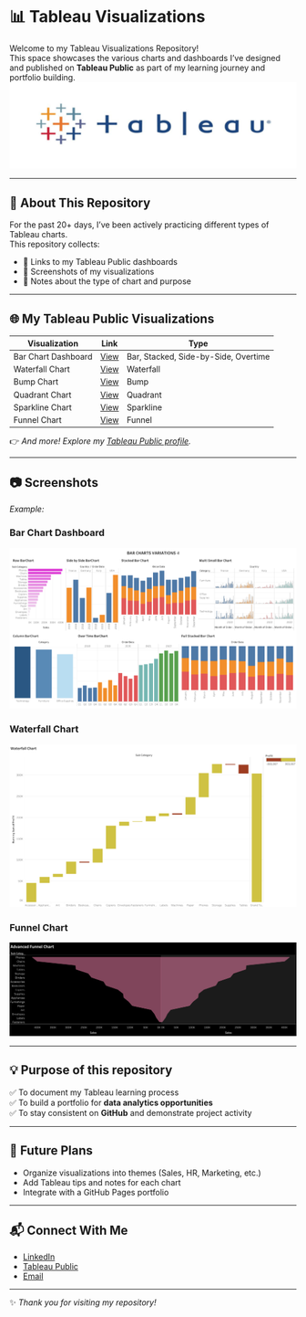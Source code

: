 # 📊 Tableau Visualizations

Welcome to my Tableau Visualizations Repository!  
This space showcases the various charts and dashboards I’ve designed and published on **Tableau Public** as part of my learning journey and portfolio building.
![Tableau](https://github.com/shreemathigs/Tableau-Practice-Charts/blob/6a34ce162123e564c64c02fcc6ff8755973c3849/Tableau.png)

---

## 🚀 About This Repository

For the past 20+ days, I’ve been actively practicing different types of Tableau charts.  
This repository collects:
- 📌 Links to my Tableau Public dashboards  
- 📌 Screenshots of my visualizations  
- 📌 Notes about the type of chart and purpose  

---

## 🌐 My Tableau Public Visualizations

| Visualization | Link | Type |
|---------------|------|-------|
| Bar Chart Dashboard | [View](https://public.tableau.com/app/profile/shreemathigs/viz/BarChartVariations-1/BARCHART-I) | Bar, Stacked, Side-by-Side, Overtime |
| Waterfall Chart | [View](https://public.tableau.com/app/profile/shreemathigs/viz/WaterfallChart_17506083231920/WaterfallChart) | Waterfall |
| Bump Chart | [View](https://public.tableau.com/app/profile/shreemathigs/viz/BumpChart_17504405644160/BumpChart) | Bump |
| Quadrant Chart | [View](https://public.tableau.com/app/profile/shreemathigs/viz/QuadrantChart_17506604611150/QuadrantChart) | Quadrant |
| Sparkline Chart | [View](https://public.tableau.com/app/profile/shreemathigs/viz/SparklineChart_17504405001930/SparklineChart) | Sparkline |
| Funnel Chart | [View](https://public.tableau.com/app/profile/shreemathigs/viz/AdvancedFunnelChart_17506766436520/AdvFunnelChart) | Funnel |

👉 _And more! Explore my [Tableau Public profile](https://public.tableau.com/app/profile/shreemathigs)._

---

## 📷 Screenshots

_Example:_

### Bar Chart Dashboard  
![Bar Chart Dashboard](https://github.com/shreemathigs/Tableau-Practice-Charts/blob/4a228dc416c19a37f78209dd9645702f4b92f555/BARCHART-I.png)

### Waterfall Chart  
![Waterfall Chart](https://github.com/shreemathigs/Tableau-Practice-Charts/blob/4a228dc416c19a37f78209dd9645702f4b92f555/Waterfall%20Chart.png)

### Funnel Chart  
![Funnel Chart](https://github.com/shreemathigs/Tableau-Practice-Charts/blob/4a228dc416c19a37f78209dd9645702f4b92f555/Adv%20Funnel%20Chart.png)

---

## 💡 Purpose of this repository

✅ To document my Tableau learning process  
✅ To build a portfolio for **data analytics opportunities**  
✅ To stay consistent on **GitHub** and demonstrate project activity  

---

## 📌 Future Plans

- Organize visualizations into themes (Sales, HR, Marketing, etc.)  
- Add Tableau tips and notes for each chart  
- Integrate with a GitHub Pages portfolio  

---

## 📬 Connect With Me

- [LinkedIn](https://www.linkedin.com/in/shreemathigs)  
- [Tableau Public](https://public.tableau.com/app/profile/shreemathigs)  
- [Email](mailto:shreemathigs1414@gmail.com)

---

✨ *Thank you for visiting my repository!*

